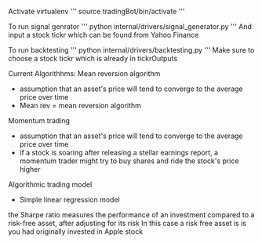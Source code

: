 Activate virtualenv
'''
source tradingBot/bin/activate
'''

To run signal genrator
'''
python internal/drivers/signal_generator.py
'''
And input a stock tickr which can be found from Yahoo Finance

To run backtesting
'''
python internal/drivers/backtesting.py
'''
Make sure to choose a stock tickr which is already in tickrOutputs


Current Algorithhms:
Mean reversion algorithm 
- assumption that an asset's price will tend to converge to the average price over time
- Mean rev = mean reversion algorithm

Momentum trading
- assumption that an asset's price will tend to converge to the average price over time
- if a stock is soaring after releasing a stellar earnings report, a momentum trader might try to buy shares and ride the stock's price higher

Algorithmic trading model
- Simple linear regression model


the Sharpe ratio measures the performance of an investment compared to a risk-free asset, after adjusting for its risk
In this case a risk free asset is is you had originally invested in Apple stock
